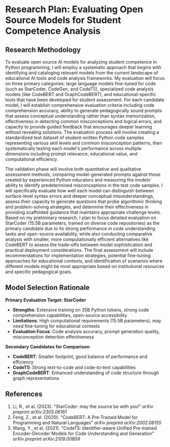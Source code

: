 # Research Plan: Evaluating Open Source Models for Student Competence Analysis

## Research Methodology

To evaluate open source AI models for analyzing student competence in Python programming, I will employ a systematic approach that begins with identifying and cataloging relevant models from the current landscape of educational AI tools and code analysis frameworks. My evaluation will focus on three primary categories: large language models fine-tuned for code (such as StarCoder, CodeGen, and CodeT5), specialized code analysis models (like CodeBERT and GraphCodeBERT), and educational-specific tools that have been developed for student assessment. For each candidate model, I will establish comprehensive evaluation criteria including code comprehension accuracy, ability to generate pedagogically sound prompts that assess conceptual understanding rather than syntax memorization, effectiveness in detecting common misconceptions and logical errors, and capacity to provide guided feedback that encourages deeper learning without revealing solutions. The evaluation process will involve creating a standardized test dataset of student-written Python code samples representing various skill levels and common misconception patterns, then systematically testing each model's performance across multiple dimensions including prompt relevance, educational value, and computational efficiency.

The validation phase will involve both quantitative and qualitative assessment methods, comparing model-generated prompts against those created by experienced Python educators and measuring the models' ability to identify predetermined misconceptions in the test code samples. I will specifically evaluate how well each model can distinguish between surface-level syntax errors and deeper conceptual misunderstandings, assess their capacity to generate questions that probe algorithmic thinking and problem-solving strategies, and determine their effectiveness in providing scaffolded guidance that maintains appropriate challenge levels. Based on my preliminary research, I plan to focus detailed evaluation on StarCoder (15.5B parameters, trained on diverse code repositories) as the primary candidate due to its strong performance in code understanding tasks and open-source availability, while also conducting comparative analysis with smaller, more computationally efficient alternatives like CodeBERT to assess the trade-offs between model sophistication and practical deployment considerations. The final assessment will include recommendations for implementation strategies, potential fine-tuning approaches for educational contexts, and identification of scenarios where different models might be most appropriate based on institutional resources and specific pedagogical goals.

## Model Selection Rationale

**Primary Evaluation Target: StarCoder**
- **Strengths**: Extensive training on 35B Python tokens, strong code comprehension capabilities, open-source accessibility
- **Limitations**: High computational requirements (15.5B parameters), may need fine-tuning for educational contexts
- **Evaluation Focus**: Code analysis accuracy, prompt generation quality, misconception detection effectiveness

**Secondary Candidates for Comparison**:
- **CodeBERT**: Smaller footprint, good balance of performance and efficiency
- **CodeT5**: Strong text-to-code and code-to-text capabilities
- **GraphCodeBERT**: Enhanced understanding of code structure through graph representations

## References

1. Li, R., et al. (2023). "StarCoder: may the source be with you!" *arXiv preprint arXiv:2305.06161*
2. Feng, Z., et al. (2020). "CodeBERT: A Pre-Trained Model for Programming and Natural Languages" *arXiv preprint arXiv:2002.08155*
3. Wang, Y., et al. (2021). "CodeT5: Identifier-aware Unified Pre-trained Encoder-Decoder Models for Code Understanding and Generation" *arXiv preprint arXiv:2109.00859*
